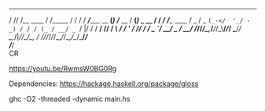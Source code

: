    __ __         __       ____  _____              _ __         _____            __     __          
  / // /__ ____ / /_____ / / / / ___/______ __  __(_) /___ __  / __(_)_ _  __ __/ /__ _/ /____  ____
 / _  / _ `(_-</  '_/ -_) / / / (_ / __/ _ `/ |/ / / __/ // / _\ \/ /  ' \/ // / / _ `/ __/ _ \/ __/
/_//_/\_,_/___/_/\_\\__/_/_/  \___/_/  \_,_/|___/_/\__/\_, / /___/_/_/_/_/\_,_/_/\_,_/\__/\___/_/   
                                                      /___/                                         
CR

https://youtu.be/RwmsW0BG0Rg

Dependencies: 
https://hackage.haskell.org/package/gloss

ghc -O2 -threaded -dynamic main.hs
